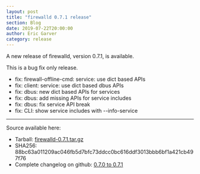 ```yaml
---
layout: post
title: "firewalld 0.7.1 release"
section: Blog
date: 2019-07-22T20:00:00
author: Eric Garver
category: release
---
```


A new release of firewalld, version 0.7.1, is available.

This is a bug fix only release.

- fix: firewall-offline-cmd: service: use dict based APIs
- fix: client: service: use dict based dbus APIs
- fix: dbus: new dict based APIs for services
- fix: dbus: add missing APIs for service includes
- fix: dbus: fix service API break
- fix: CLI: show service includes with --info-service

-----

Source available here:

 * Tarball: [firewalld-0.7.1.tar.gz](https://github.com/firewalld/firewalld/releases/download/v0.7.1/firewalld-0.7.1.tar.gz)
 * SHA256: 88bc63a011209ac046fb5d7bfc73ddcc0bc616ddf3013bbb6bf1a421cb497f76
 * Complete changelog on github: [0.7.0 to 0.7.1](https://github.com/firewalld/firewalld/compare/v0.7.0...v0.7.1)
